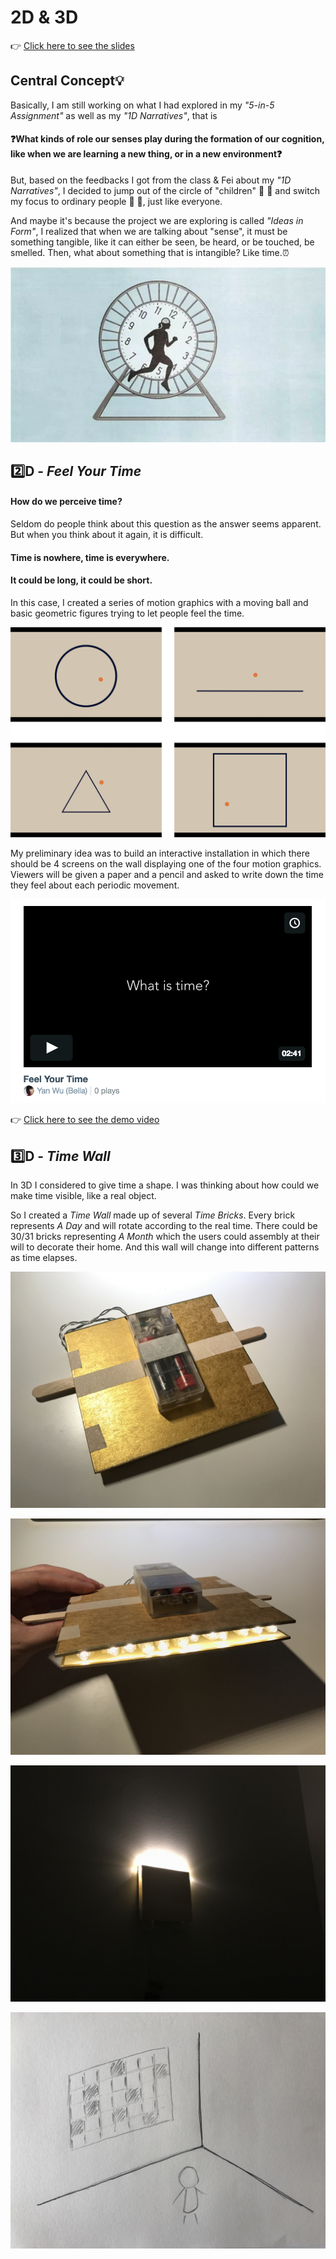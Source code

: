 # 2D & 3D

:point_right: [Click here to see the slides](https://swipe.to/1940dv)

## Central Concept:bulb:

Basically, I am still working on what I had explored in my *"5-in-5 Assignment"* as well as my *"1D Narratives"*, that is

#### :question:What kinds of role our senses play during the formation of our cognition, like when we are learning a new thing, or in a new environment:question:

But, based on the feedbacks I got from the class & Fei about my *"1D Narratives"*, I decided to jump out of the circle of "children" :boy: :girl: and switch my focus to ordinary people :man: :woman:, just like everyone.

And maybe it's because the project we are exploring is called *"Ideas in Form"*, I realized that when we are talking about "sense", it must be something tangible, like it can either be seen, be heard, or be touched, be smelled. Then, what about something that is intangible? Like time.:alarm_clock:

![Img](pics/time.jpg)

## :two:D - *Feel Your Time* 

#### How do we perceive time?

Seldom do people think about this question as the answer seems apparent. But when you think about it again, it is difficult.

#### Time is nowhere, time is everywhere.

#### It could be long, it could be short.

In this case, I created a series of motion graphics with a moving ball and basic geometric figures trying to let people feel the time.

![Img](pics/4.jpg)

My preliminary idea was to build an interactive installation in which there should be 4 screens on the wall displaying one of the four motion graphics. Viewers will be given a paper and a pencil and asked to write down the time they feel about each periodic movement.

![Img](pics/video.png)

:point_right: [Click here to see the demo video](https://vimeo.com/234332936)

## :three:D - *Time Wall*

In 3D I considered to give time a shape. I was thinking about how could we make time visible, like a real object.

So I created a *Time Wall* made up of several *Time Bricks*. Every brick represents *A Day* and will rotate according to the real time. There could be 30/31 bricks representing *A Month* which the users could assembly at their will to decorate their home. And this wall will change into different patterns as time elapses.

![Img](pics/brick_1.jpg)

![Img](pics/brick_2.jpg)

![Img](pics/brick_light.jpg)

![Img](pics/wall_light.jpg)
